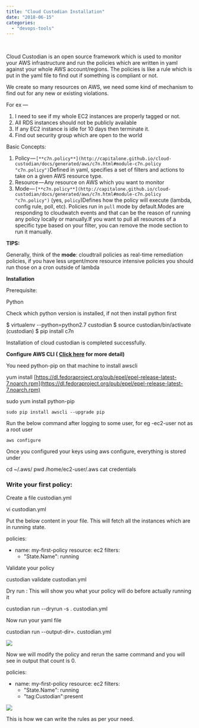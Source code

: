 ```yaml
---
title: "Cloud Custodian Installation"
date: "2018-06-15"
categories: 
  - "devops-tools"
---
```


 

Cloud Custodian is an open source framework which is used to monitor your AWS infrastructure and run the policies which are written in yaml against your whole AWS account/regions. The policies is like a rule which is put in the yaml file to find out if something is compliant or not.

We create so many resources on AWS, we need some kind of mechanism to find out for any new or existing violations.

For ex —

1. I need to see if my whole EC2 instances are properly tagged or not.
2. All RDS instances should not be publicly available
3. If any EC2 instance is idle for 10 days then terminate it.
4. Find out security group which are open to the world

Basic Concepts:

1. Policy — `[**c7n.policy**](http://capitalone.github.io/cloud-custodian/docs/generated/aws/c7n.html#module-c7n.policy "c7n.policy")`Defined in yaml, specifies a set of filters and actions to take on a given AWS resource type.
2. Resource — Any resource on AWS which you want to monitor
3. Mode — `[**c7n.policy**](http://capitalone.github.io/cloud-custodian/docs/generated/aws/c7n.html#module-c7n.policy "c7n.policy")` (yes, `policy`)Defines how the policy will execute (lambda, config rule, poll, etc). Policies run in `pull` mode by default.Modes are responding to cloudwatch events and that can be the reason of running any policy locally or manually.If you want to pull all resources of a specific type based on your filter, you can remove the mode section to run it manually.

**TIPS:**

Generally, think of the **mode**: cloudtrail policies as real-time remediation policies, if you have less urgent/more resource intensive policies you should run those on a cron outside of lambda

**Installation**

Prerequisite:

Python

Check which python version is installed, if not then install python first

$ virtualenv --python=python2.7 custodian
$ source custodian/bin/activate
(custodian) $ pip install c7n

Installation of cloud custodian is completed successfully.

**Configure AWS CLI ( [Click here](https://devops4solutions.com/configure-aws-cli/) for more detail)**

You need python-pip on that machine to install awscli

yum install [https://dl.fedoraproject.org/pub/epel/epel-release-latest-7.noarch.rpm](https://dl.fedoraproject.org/pub/epel/epel-release-latest-7.noarch.rpm)

sudo yum install python-pip

```
sudo pip install awscli --upgrade pip
```

Run the below command after logging to some user, for eg -ec2-user not as a root user

```
aws configure
```

Once you configured your keys using aws configure, everything is stored under

cd ~/.aws/
pwd
/home/ec2-user/.aws
cat credentials

### Write your first policy:

Create a file custodian.yml

vi custodian.yml

Put the below content in your file. This will fetch all the instances which are in running state.

policies:
  - name: my-first-policy
    resource: ec2
    filters:
      - "State.Name": running

Validate your policy

custodian validate custodian.yml

Dry run : This will show you what your policy will do before actually running it

custodian run --dryrun -s . custodian.yml

Now run your yaml file

custodian run --output-dir=. custodian.yml

![](https://cdn-images-1.medium.com/max/800/1*hVlgEyj2VRRcW3sEc-iN_g.png)

Now we will modify the policy and rerun the same command and you will see in output that count is 0.

policies:
  - name: my-first-policy
    resource: ec2
    filters:
      - "State.Name": running
      - "tag:Custodian":present

![](https://cdn-images-1.medium.com/max/800/1*Wsc8hf7lldt-x7A1wNswTA.png)

This is how we can write the rules as per your need.
